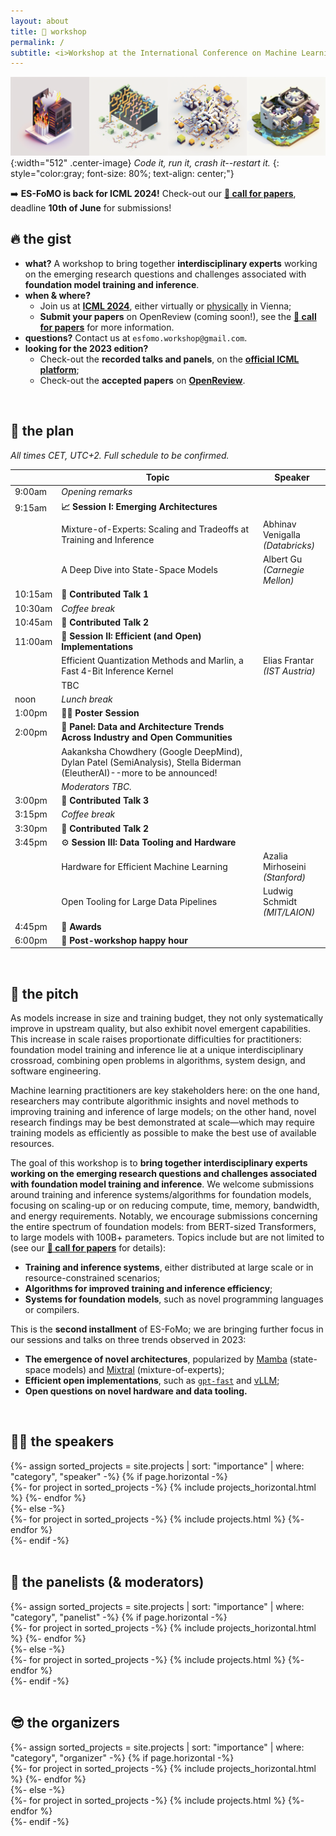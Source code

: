 ```yaml
---
layout: about
title: 🏡 workshop
permalink: /
subtitle: <i>Workshop at the International Conference on Machine Learning (ICML) 2024.</i>
---
```


![Banner](assets/img/banner.png){:width="512" .center-image}
*Code it, run it, crash it--restart it.*
{: style="color:gray; font-size: 80%; text-align: center;"}

➡️ **ES-FoMO is back for ICML 2024!** Check-out our [**📝 call for papers**](/call/), deadline **10th of June** for submissions!

## 🔥 the gist

* **what?** A workshop to bring together **interdisciplinary experts** working on the emerging research questions and challenges associated with **foundation model training and inference**.
* **when & where?**
  * Join us at **[ICML 2024](https://icml.cc)**, either virtually or [physically](https://maps.app.goo.gl/9Vf8oroxYyiUf2bb7) in Vienna;  
  * **Submit your papers** on OpenReview (coming soon!), see the [**📝 call for papers**](/call/) for more information.
* **questions?** Contact us at `esfomo.workshop@gmail.com`.
* **looking for the 2023 edition?**
  * Check-out the **recorded talks and panels**, on the **[official ICML platform](https://icml.cc/virtual/2023/workshop/21479)**;
  * Check-out the **accepted papers** on **[OpenReview](https://openreview.net/group?id=ICML.cc/2023/Workshop/ES-FoMO)**.

<br>

## 📆 the plan
*All times CET, UTC+2. Full schedule to be confirmed.*

|        | Topic                                                                                                                  | Speaker                               |
|--------|------------------------------------------------------------------------------------------------------------------------|---------------------------------------|
| 9:00am | *Opening remarks*                                                                                                      |                                       |
| 9:15am | **📈 Session I: Emerging Architectures**                                                                               |                                       |
|        | Mixture-of-Experts: Scaling and Tradeoffs at Training and Inference                                                    | Abhinav Venigalla <br> *(Databricks)* |
|        | A Deep Dive into State-Space Models                                                                                    | Albert Gu <br> *(Carnegie Mellon)*    |
| 10:15am | 🎤 **Contributed Talk 1**                                                                                              |                                       |
| 10:30am | *Coffee break*                                                                                                         |                                       |
| 10:45am | 🎤 **Contributed Talk 2**                                                                                              |                                       |
| 11:00am | 🚀 **Session II: Efficient (and Open) Implementations**                                                                |                                       |
|        | Efficient Quantization Methods and Marlin, a Fast 4-Bit Inference Kernel                                               | Elias Frantar <br> *(IST Austria)*    |
|        | TBC                                                                                                                    |                                       |
| noon   | *Lunch break*                                                                                                          |                                       |
| 1:00pm | 🧑‍🎓 **Poster Session**                                                                                               |                                       |
| 2:00pm | 💬 **Panel: Data and Architecture Trends Across Industry and Open Communities**                                        |                                       |
|        | Aakanksha Chowdhery (Google DeepMind), Dylan Patel (SemiAnalysis), Stella Biderman (EleutherAI)--more to be announced! |                                       |
|        | *Moderators TBC.*                                                                                                      |                                       |
| 3:00pm | 🎤 **Contributed Talk 3**                                                                                              |                                       |
| 3:15pm | *Coffee break*                                                                                                         |                                       |
| 3:30pm | 🎤 **Contributed Talk 2**                                                                                              |                                       |
| 3:45pm | ⚙️ **Session III: Data Tooling and Hardware**                                                                          |                                       |
|        | Hardware for Efficient Machine Learning                                                                                | Azalia Mirhoseini <br> *(Stanford)*   |
|        | Open Tooling for Large Data Pipelines                                                                                  | Ludwig Schmidt <br> *(MIT/LAION)*     |
| 4:45pm | 🏅 **Awards**                                                                                                          |                                       |
| 6:00pm | 🎉 **Post-workshop happy hour**                                                                                        |                |

<br>

## 🦾 the pitch

As models increase in size and training budget, they not only systematically improve in upstream quality, but also exhibit novel emergent capabilities. This increase in scale raises proportionate difficulties for practitioners: foundation model training and inference lie at a unique interdisciplinary crossroad, combining open problems in algorithms, system design, and software engineering. 

Machine learning practitioners are key stakeholders here: on the one hand, researchers may contribute algorithmic insights and novel methods to improving training and inference of large models; on the other hand, novel research findings may be best demonstrated at scale—which may require training models as efficiently as possible to make the best use of available resources. 

The goal of this workshop is to **bring together interdisciplinary experts working on the emerging research questions and challenges associated with foundation model training and inference**. We welcome submissions around training and inference systems/algorithms for foundation models, focusing on scaling-up or on reducing compute, time, memory, bandwidth, and energy requirements. Notably, we encourage submissions concerning the entire spectrum of foundation models: from BERT-sized Transformers, to large models with 100B+ parameters. Topics include but are not limited to (see our [**📝 call for papers**](/call/) for details): 
* **Training and inference systems**, either distributed at large scale or in resource-constrained scenarios;
* **Algorithms for improved training and inference efficiency**;
* **Systems for foundation models**, such as novel programming languages or compilers. 

This is the **second installment** of ES-FoMo; we are bringing further focus in our sessions and talks on three trends observed in 2023:
* **The emergence of novel architectures**, popularized by [Mamba](https://arxiv.org/abs/2312.00752) (state-space models) and [Mixtral](https://arxiv.org/abs/2401.04088) (mixture-of-experts);
* **Efficient open implementations**, such as [`gpt-fast`](https://github.com/pytorch-labs/gpt-fast) and [vLLM](https://github.com/vllm-project/vllm);
* **Open questions on novel hardware and data tooling.**

<br>

## 🧑‍🏫 the speakers

<div class="projects">
  {%- assign sorted_projects = site.projects | sort: "importance" | where: "category", "speaker" -%}
  <!-- Generate cards for each project -->
  {% if page.horizontal -%}
  <div class="container">
    <div class="row row-cols-2">
    {%- for project in sorted_projects -%}
      {% include projects_horizontal.html %}
    {%- endfor %}
    </div>
  </div>
  {%- else -%}
  <div class="grid">
    {%- for project in sorted_projects -%}
      {% include projects.html %}
    {%- endfor %}
  </div>
  {%- endif -%}
</div>

<br>

## 💬 the panelists (& moderators)

<div class="projects">
  {%- assign sorted_projects = site.projects | sort: "importance" | where: "category", "panelist" -%}
  <!-- Generate cards for each project -->
  {% if page.horizontal -%}
  <div class="container">
    <div class="row row-cols-2">
    {%- for project in sorted_projects -%}
      {% include projects_horizontal.html %}
    {%- endfor %}
    </div>
  </div>
  {%- else -%}
  <div class="grid">
    {%- for project in sorted_projects -%}
      {% include projects.html %}
    {%- endfor %}
  </div>
  {%- endif -%}
</div>

<br>

## 😎 the organizers

<div class="projects">
  {%- assign sorted_projects = site.projects | sort: "importance" | where: "category", "organizer" -%}
  <!-- Generate cards for each project -->
  {% if page.horizontal -%}
  <div class="container">
    <div class="row row-cols-2">
    {%- for project in sorted_projects -%}
      {% include projects_horizontal.html %}
    {%- endfor %}
    </div>
  </div>
  {%- else -%}
  <div class="grid">
    {%- for project in sorted_projects -%}
      {% include projects.html %}
    {%- endfor %}
  </div>
  {%- endif -%}
</div>

